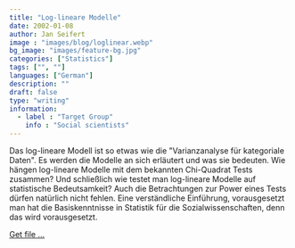 ```yaml
---
title: "Log-lineare Modelle"
date: 2002-01-08
author: Jan Seifert
image : "images/blog/loglinear.webp"
bg_image: "images/feature-bg.jpg"
categories: ["Statistics"]
tags: ["", ""]
languages: ["German"]
description: ""
draft: false
type: "writing"
information:
  - label : "Target Group"
    info : "Social scientists"
---
```


Das log-lineare Modell ist so etwas wie die "Varianzanalyse für kategoriale Daten". Es werden die Modelle an sich erläutert und was sie bedeuten. Wie hängen log-lineare Modelle mit dem bekannten Chi-Quadrat Tests zusammen? Und schließlich wie testet man log-lineare Modelle auf statistische Bedeutsamkeit? Auch die Betrachtungen zur Power eines Tests dürfen natürlich nicht fehlen. Eine verständliche Einführung, vorausgesetzt man hat die Basiskenntnisse in Statistik für die Sozialwissenschaften, denn das wird vorausgesetzt.

<a class="btn btn-main" href="/download/Log-lineare_Modelle.pdf">Get file ...</a>
